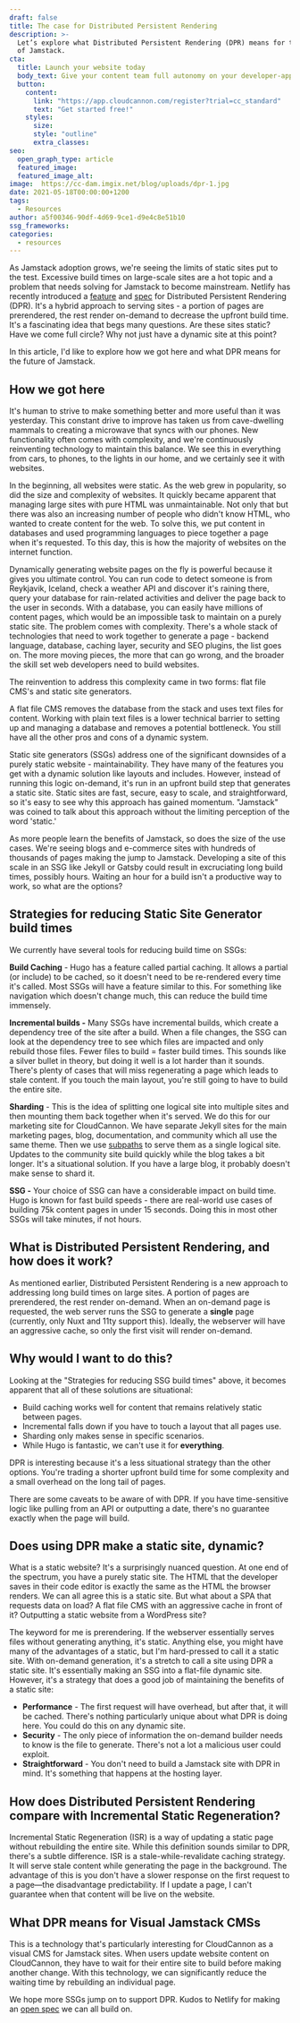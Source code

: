 ```yaml
---
draft: false
title: The case for Distributed Persistent Rendering
description: >-
  Let’s explore what Distributed Persistent Rendering (DPR) means for the future
  of Jamstack.
cta:
  title: Launch your website today
  body_text: Give your content team full autonomy on your developer-approved tech stack with CloudCannon.
  button:
    content: 
      link: "https://app.cloudcannon.com/register?trial=cc_standard"
      text: "Get started free!"
    styles:
      size:
      style: "outline"
      extra_classes:
seo:
  open_graph_type: article
  featured_image:
  featured_image_alt:
image:  https://cc-dam.imgix.net/blog/uploads/dpr-1.jpg
date: 2021-05-18T00:00:00+1200
tags:
  - Resources
author: a5f00346-90df-4d69-9ce1-d9e4c8e51b10
ssg_frameworks:
categories:
  - resources
---
```

As Jamstack adoption grows, we're seeing the limits of static sites put to the test. Excessive build times on large-scale sites are a hot topic and a problem that needs solving for Jamstack to become mainstream. Netlify has recently introduced a [feature](https://www.netlify.com/blog/2021/04/22/next.js-on-netlify-now-with-support-for-on-demand-builders-and-distributed-persistent-rendering/) and [spec](https://github.com/jamstack/jamstack.org/discussions/549) for Distributed Persistent Rendering (DPR). It's a hybrid approach to serving sites - a portion of pages are prerendered, the rest render on-demand to decrease the upfront build time. It's a fascinating idea that begs many questions. Are these sites static? Have we come full circle? Why not just have a dynamic site at this point?

In this article, I'd like to explore how we got here and what DPR means for the future of Jamstack.

## How we got here

It's human to strive to make something better and more useful than it was yesterday. This constant drive to improve has taken us from cave-dwelling mammals to creating a microwave that syncs with our phones. New functionality often comes with complexity, and we're continuously reinventing technology to maintain this balance. We see this in everything from cars, to phones, to the lights in our home, and we certainly see it with websites.

In the beginning, all websites were static. As the web grew in popularity, so did the size and complexity of websites. It quickly became apparent that managing large sites with pure HTML was unmaintainable. Not only that but there was also an increasing number of people who didn't know HTML, who wanted to create content for the web. To solve this, we put content in databases and used programming languages to piece together a page when it's requested. To this day, this is how the majority of websites on the internet function.

Dynamically generating website pages on the fly is powerful because it gives you ultimate control. You can run code to detect someone is from Reykjavik, Iceland, check a weather API and discover it's raining there, query your database for rain-related activities and deliver the page back to the user in seconds. With a database, you can easily have millions of content pages, which would be an impossible task to maintain on a purely static site. The problem comes with complexity. There's a whole stack of technologies that need to work together to generate a page - backend language, database, caching layer, security and SEO plugins, the list goes on. The more moving pieces, the more that can go wrong, and the broader the skill set web developers need to build websites.

The reinvention to address this complexity came in two forms: flat file CMS's and static site generators.

A flat file CMS removes the database from the stack and uses text files for content. Working with plain text files is a lower technical barrier to setting up and managing a database and removes a potential bottleneck. You still have all the other pros and cons of a dynamic system.

Static site generators (SSGs) address one of the significant downsides of a purely static website - maintainability. They have many of the features you get with a dynamic solution like layouts and includes. However, instead of running this logic on-demand, it's run in an upfront build step that generates a static site. Static sites are fast, secure, easy to scale, and straightforward, so it's easy to see why this approach has gained momentum. "Jamstack" was coined to talk about this approach without the limiting perception of the word 'static.'

As more people learn the benefits of Jamstack, so does the size of the use cases. We're seeing blogs and e-commerce sites with hundreds of thousands of pages making the jump to Jamstack. Developing a site of this scale in an SSG like Jekyll or Gatsby could result in excruciating long build times, possibly hours. Waiting an hour for a build isn't a productive way to work, so what are the options?

## Strategies for reducing Static Site Generator build times

We currently have several tools for reducing build time on SSGs:

**Build Caching** - Hugo has a feature called partial caching. It allows a partial (or include) to be cached, so it doesn't need to be re-rendered every time it's called. Most SSGs will have a feature similar to this. For something like navigation which doesn't change much, this can reduce the build time immensely.

**Incremental builds -** Many SSGs have incremental builds, which create a dependency tree of the site after a build. When a file changes, the SSG can look at the dependency tree to see which files are impacted and only rebuild those files. Fewer files to build = faster build times. This sounds like a silver bullet in theory, but doing it well is a lot harder than it sounds. There's plenty of cases that will miss regenerating a page which leads to stale content. If you touch the main layout, you're still going to have to build the entire site.

**Sharding** - This is the idea of splitting one logical site into multiple sites and then mounting them back together when it's served. We do this for our marketing site for CloudCannon. We have separate Jekyll sites for the main marketing pages, blog, documentation, and community which all use the same theme. Then we use [subpaths](https://cloudcannon.com/documentation/host/domains/#subpaths) to serve them as a single logical site. Updates to the community site build quickly while the blog takes a bit longer. It's a situational solution. If you have a large blog, it probably doesn't make sense to shard it.

**SSG -** Your choice of SSG can have a considerable impact on build time. Hugo is known for fast build speeds - there are real-world use cases of building 75k content pages in under 15 seconds. Doing this in most other SSGs will take minutes, if not hours.

## What is Distributed Persistent Rendering, and how does it work?

As mentioned earlier, Distributed Persistent Rendering is a new approach to addressing long build times on large sites. A portion of pages are prerendered, the rest render on-demand. When an on-demand page is requested, the web server runs the SSG to generate a **single** page (currently, only Nuxt and 11ty support this). Ideally, the webserver will have an aggressive cache, so only the first visit will render on-demand.

## **Why would I want to do this?**

Looking at the "Strategies for reducing SSG build times" above, it becomes apparent that all of these solutions are situational:

* Build caching works well for content that remains relatively static between pages.
* Incremental falls down if you have to touch a layout that all pages use.
* Sharding only makes sense in specific scenarios.
* While Hugo is fantastic, we can't use it for **everything**.

DPR is interesting because it's a less situational strategy than the other options. You're trading a shorter upfront build time for some complexity and a small overhead on the long tail of pages.

There are some caveats to be aware of with DPR. If you have time-sensitive logic like pulling from an API or outputting a date, there's no guarantee exactly when the page will build.

## **Does using DPR make a static site, dynamic?**

What is a static website? It's a surprisingly nuanced question. At one end of the spectrum, you have a purely static site. The HTML that the developer saves in their code editor is exactly the same as the HTML the browser renders. We can all agree this is a static site. But what about a SPA that requests data on load? A flat file CMS with an aggressive cache in front of it? Outputting a static website from a WordPress site?

The keyword for me is prerendering. If the webserver essentially serves files without generating anything, it's static. Anything else, you might have many of the advantages of a static, but I'm hard-pressed to call it a static site. With on-demand generation, it's a stretch to call a site using DPR a static site. It's essentially making an SSG into a flat-file dynamic site. However, it's a strategy that does a good job of maintaining the benefits of a static site:

* **Performance** - The first request will have overhead, but after that, it will be cached. There's nothing particularly unique about what DPR is doing here. You could do this on any dynamic site.
* **Security** - The only piece of information the on-demand builder needs to know is the file to generate. There's not a lot a malicious user could exploit.
* **Straightforward** - You don't need to build a Jamstack site with DPR in mind. It's something that happens at the hosting layer.

## How does Distributed Persistent Rendering compare with Incremental Static Regeneration?

Incremental Static Regeneration (ISR) is a way of updating a static page without rebuilding the entire site. While this definition sounds similar to DPR, there's a subtle difference. ISR is a stale-while-revalidate caching strategy. It will serve stale content while generating the page in the background. The advantage of this is you don't have a slower response on the first request to a page—the disadvantage predictability. If I update a page, I can't guarantee when that content will be live on the website.

## **What DPR means for Visual Jamstack CMSs**

This is a technology that's particularly interesting for CloudCannon as a visual CMS for Jamstack sites. When users update website content on CloudCannon, they have to wait for their entire site to build before making another change. With this technology, we can significantly reduce the waiting time by rebuilding an individual page.

We hope more SSGs jump on to support DPR. Kudos to Netlify for making an [open spec](https://github.com/jamstack/jamstack.org/discussions/549) we can all build on.
